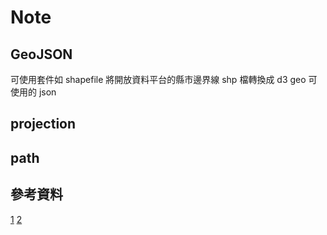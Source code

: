 # Note

## GeoJSON

可使用套件如 shapefile 將開放資料平台的縣市邊界線 shp 檔轉換成 d3 geo 可使用的 json

## projection

## path

## 參考資料

[1][l1]
[2][l2]

[l1]:http://blog.maxkit.com.tw/2016/06/d3js.html
[l2]:https://ithelp.ithome.com.tw/articles/10197467